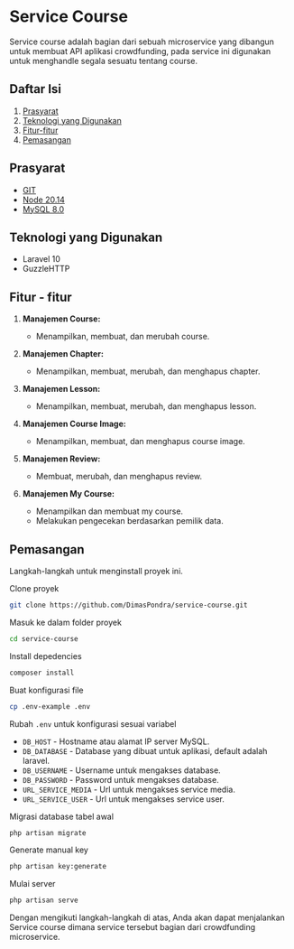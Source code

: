 # Service Course
Service course adalah bagian dari sebuah microservice yang dibangun untuk membuat API aplikasi crowdfunding, pada service ini digunakan untuk menghandle segala sesuatu tentang course.

## Daftar Isi
1. [Prasyarat](#prasyarat)
2. [Teknologi yang Digunakan](#teknologi-yang-digunakan)
3. [Fitur-fitur](#fitur---fitur)
4. [Pemasangan](#pemasangan)

## Prasyarat
- [GIT](https://www.git-scm.com/downloads)
- [Node 20.14](https://nodejs.org/en/download/package-manager/current)
- [MySQL 8.0](https://dev.mysql.com/downloads/installer/)

## Teknologi yang Digunakan
- Laravel 10
- GuzzleHTTP

## Fitur - fitur
1. **Manajemen Course:**
    - Menampilkan, membuat, dan merubah course.

2. **Manajemen Chapter:**
    - Menampilkan, membuat, merubah, dan menghapus chapter.

3. **Manajemen Lesson:**
    - Menampilkan, membuat, merubah, dan menghapus lesson.

4. **Manajemen Course Image:**
    - Menampilkan, membuat, dan menghapus course image.

5. **Manajemen Review:**
    - Membuat, merubah, dan menghapus review.

6. **Manajemen My Course:**
    - Menampilkan dan membuat my course.
    - Melakukan pengecekan berdasarkan pemilik data.

## Pemasangan
Langkah-langkah untuk menginstall proyek ini.

Clone proyek
```bash
git clone https://github.com/DimasPondra/service-course.git
```

Masuk ke dalam folder proyek
```bash
cd service-course
```

Install depedencies
```bash
composer install
```

Buat konfigurasi file
```bash
cp .env-example .env
```

Rubah `.env` untuk konfigurasi sesuai variabel
- `DB_HOST` - Hostname atau alamat IP server MySQL.
- `DB_DATABASE` - Database yang dibuat untuk aplikasi, default adalah laravel.
- `DB_USERNAME` - Username untuk mengakses database.
- `DB_PASSWORD` - Password untuk mengakses database.
- `URL_SERVICE_MEDIA` - Url untuk mengakses service media.
- `URL_SERVICE_USER` - Url untuk mengakses service user.

Migrasi database tabel awal
```bash
php artisan migrate
```

Generate manual key
```bash
php artisan key:generate
```

Mulai server
```bash
php artisan serve
```

Dengan mengikuti langkah-langkah di atas, Anda akan dapat menjalankan Service course dimana service tersebut bagian dari crowdfunding microservice.
